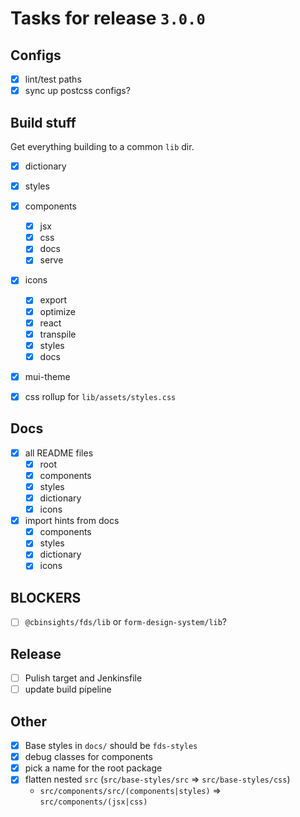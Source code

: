 # Tasks for release `3.0.0`

## Configs

- [x] lint/test paths
- [x] sync up postcss configs?

## Build stuff
Get everything building to a common `lib` dir.

- [x] dictionary
- [x] styles
- [x] components
  - [x] jsx
  - [x] css
  - [x] docs
  - [x] serve
- [x] icons
    - [x] export
    - [x] optimize
    - [x] react
    - [x] transpile
    - [x] styles
    - [x] docs
- [x] mui-theme
- [x] css rollup for `lib/assets/styles.css`


## Docs

- [x] all README files
  - [x] root
  - [x] components
  - [x] styles
  - [x] dictionary
  - [x] icons
- [x] import hints from docs
  - [x] components
  - [x] styles
  - [x] dictionary
  - [x] icons

## BLOCKERS

- [ ] `@cbinsights/fds/lib` or `form-design-system/lib`?

## Release

- [ ] Pulish target and Jenkinsfile
- [ ] update build pipeline

## Other

- [x] Base styles in `docs/` should be `fds-styles`
- [x] debug classes for components
- [x] pick a name for the root package
- [x] flatten nested `src` (`src/base-styles/src` => `src/base-styles/css`)
  - `src/components/src/(components|styles)` => `src/components/(jsx|css)`

